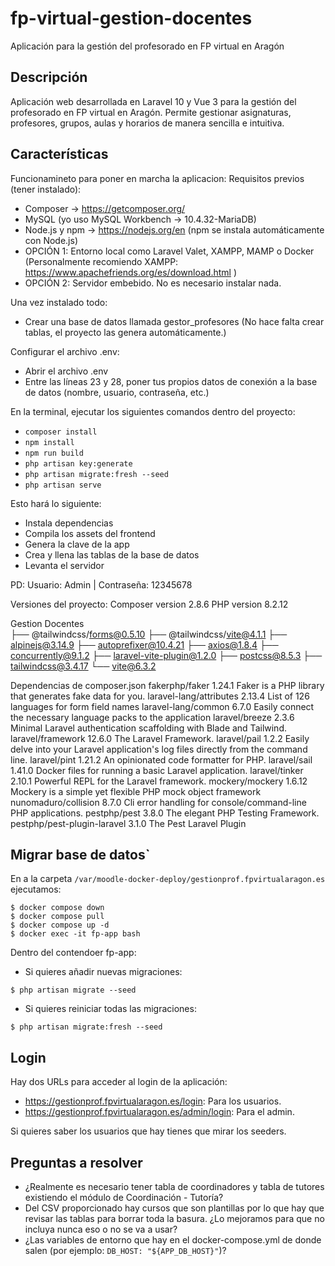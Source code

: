 # fp-virtual-gestion-docentes

Aplicación para la gestión del profesorado en FP virtual en Aragón

## Descripción

Aplicación web desarrollada en Laravel 10 y Vue 3 para la gestión del profesorado en FP virtual en Aragón. Permite gestionar asignaturas, profesores, grupos, aulas y horarios de manera sencilla e intuitiva.

## Características

Funcionamineto para poner en marcha la aplicacion:
Requisitos previos (tener instalado):

-   Composer → <https://getcomposer.org/>
-   MySQL (yo uso MySQL Workbench -> 10.4.32-MariaDB)
-   Node.js y npm → <https://nodejs.org/en> (npm se instala automáticamente con Node.js)
-   OPCIÓN 1: Entorno local como Laravel Valet, XAMPP, MAMP o Docker (Personalmente recomiendo XAMPP: <https://www.apachefriends.org/es/download.html> )
-   OPCIÓN 2: Servidor embebido. No es necesario instalar nada.

Una vez instalado todo:

-   Crear una base de datos llamada gestor_profesores (No hace falta crear tablas, el proyecto las genera automáticamente.)

Configurar el archivo .env:

-   Abrir el archivo .env
-   Entre las líneas 23 y 28, poner tus propios datos de conexión a la base de datos (nombre, usuario, contraseña, etc.)

En la terminal, ejecutar los siguientes comandos dentro del proyecto:

-   `composer install`
-   `npm install`
-   `npm run build`
-   `php artisan key:generate`
-   `php artisan migrate:fresh --seed`
-   `php artisan serve`

Esto hará lo siguiente:

-   Instala dependencias
-   Compila los assets del frontend
-   Genera la clave de la app
-   Crea y llena las tablas de la base de datos
-   Levanta el servidor

PD: Usuario: Admin | Contraseña: 12345678

Versiones del proyecto:
Composer version 2.8.6
PHP version 8.2.12

Gestion Docentes  
├── @tailwindcss/forms@0.5.10
├── @tailwindcss/vite@4.1.1
├── alpinejs@3.14.9
├── autoprefixer@10.4.21
├── axios@1.8.4
├── concurrently@9.1.2
├── laravel-vite-plugin@1.2.0
├── postcss@8.5.3
├── tailwindcss@3.4.17
└── vite@6.3.2

Dependencias de composer.json
fakerphp/faker 1.24.1 Faker is a PHP library that generates fake data for you.
laravel-lang/attributes 2.13.4 List of 126 languages for form field names
laravel-lang/common 6.7.0 Easily connect the necessary language packs to the application
laravel/breeze 2.3.6 Minimal Laravel authentication scaffolding with Blade and Tailwind.
laravel/framework 12.6.0 The Laravel Framework.
laravel/pail 1.2.2 Easily delve into your Laravel application's log files directly from the command line.
laravel/pint 1.21.2 An opinionated code formatter for PHP.
laravel/sail 1.41.0 Docker files for running a basic Laravel application.
laravel/tinker 2.10.1 Powerful REPL for the Laravel framework.
mockery/mockery 1.6.12 Mockery is a simple yet flexible PHP mock object framework
nunomaduro/collision 8.7.0 Cli error handling for console/command-line PHP applications.
pestphp/pest 3.8.0 The elegant PHP Testing Framework.
pestphp/pest-plugin-laravel 3.1.0 The Pest Laravel Plugin

## Migrar base de datos`

En a la carpeta `/var/moodle-docker-deploy/gestionprof.fpvirtualaragon.es` ejecutamos:

```console
$ docker compose down
$ docker compose pull
$ docker compose up -d
$ docker exec -it fp-app bash
```

Dentro del contendoer fp-app:

- Si quieres añadir nuevas migraciones:

```console
$ php artisan migrate --seed
```

- Si quieres reiniciar todas las migraciones:

```console
$ php artisan migrate:fresh --seed
```

## Login

Hay dos URLs para acceder al login de la aplicación:

- <https://gestionprof.fpvirtualaragon.es/login>: Para los usuarios.
- <https://gestionprof.fpvirtualaragon.es/admin/login>: Para el admin.

Si quieres saber los usuarios que hay tienes que mirar los seeders.

## Preguntas a resolver

- ¿Realmente es necesario tener tabla de coordinadores y tabla de tutores existiendo el módulo de Coordinación - Tutoría?
- Del CSV proporcionado hay cursos que son plantillas por lo que hay que revisar las tablas para borrar toda la basura. ¿Lo mejoramos para que no incluya nunca eso o no se va a usar?
- ¿Las variables de entorno que hay en el docker-compose.yml de donde salen (por ejemplo: `DB_HOST: "${APP_DB_HOST}"`)?
